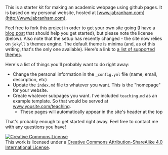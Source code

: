This is a starter kit for making an academic webpage using github pages. It is based on my personal website, hosted at [www.jabranham.com](http://www.jabranham.com).

Feel free to fork this project in order to get your own site going (I have a [blog post](http://jabranham.com/blog/2016/01/making-academic-website.html) that should help you get started), but please note the license (below). Also note that the setup has recently changed - the site now relies on `jekyll`'s themes engine. The default theme is minima (and, as of this writing, that's the only one available). Here's a link to [a list of supported themes](https://pages.github.com/themes/).

Here's a list of things you'll probably want to do right away:

* Change the personal information in the `_config.yml` file (name, email, description, etc)
* Update the `index.md` file to whatever you want. This is the "homepage" for your website.
* Create whatever subpages you want. I've included `teaching.md` as an example template. So that would be served at www.yousite.com/teaching.
  * These pages will automatically appear in the site's header at the top
  
That's probably enough to get started right away. Feel free to contact me with any questions you have!



<a rel="license" href="http://creativecommons.org/licenses/by-sa/4.0/"><img alt="Creative Commons License" style="border-width:0" src="https://i.creativecommons.org/l/by-sa/4.0/80x15.png" /></a><br />This work is licensed under a <a rel="license" href="http://creativecommons.org/licenses/by-sa/4.0/">Creative Commons Attribution-ShareAlike 4.0 International License</a>.
